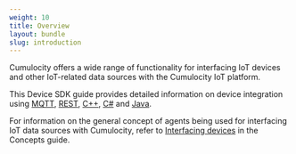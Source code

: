 ```yaml
---
weight: 10
title: Overview
layout: bundle
slug: introduction
---
```


<p class="lead">Cumulocity offers a wide range of functionality for interfacing IoT devices and other IoT-related data sources with the Cumulocity IoT platform.</p>

This Device SDK guide provides detailed information on device integration using [MQTT](/guides/device-sdk/mqtt), [REST](/guides/device-sdk/rest), [C++](/guides/device-sdk/cpp), [C#](/guides/device-sdk/hello-mqtt-cs-0) and [Java](/guides/device-sdk/java).

For information on the general concept of agents being used for interfacing IoT data sources with Cumulocity, refer to [Interfacing devices](/guides/concepts/interfacing-devices) in the Concepts guide.
 